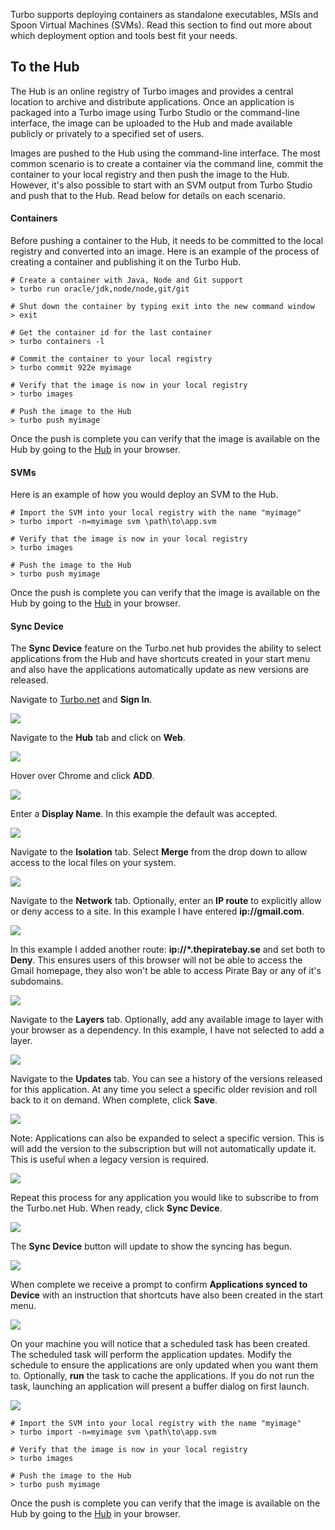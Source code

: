 Turbo supports deploying containers as standalone executables, MSIs and Spoon Virtual Machines (SVMs). Read this section to find out more about which deployment option and tools best fit your needs.

## To the Hub

The Hub is an online registry of Turbo images and provides a central location to archive and distribute applications. Once an application is packaged into a Turbo image using Turbo Studio or the command-line interface, the image can be uploaded to the Hub and made available publicly or privately to a specified set of users.

Images are pushed to the Hub using the command-line interface. The most common scenario is to create a container via the command line, commit the container to your local registry and then push the image to the Hub. However, it's also possible to start with an SVM output from Turbo Studio and push that to the Hub. Read below for details on each scenario.

#### Containers

Before pushing a container to the Hub, it needs to be committed to the local registry and converted into an image. Here is an example of the process of creating a container and publishing it on the Turbo Hub.

```
# Create a container with Java, Node and Git support
> turbo run oracle/jdk,node/node,git/git

# Shut down the container by typing exit into the new command window
> exit

# Get the container id for the last container
> turbo containers -l

# Commit the container to your local registry
> turbo commit 922e myimage

# Verify that the image is now in your local registry
> turbo images

# Push the image to the Hub
> turbo push myimage
```

Once the push is complete you can verify that the image is available on the Hub by going to the [Hub](/hub) in your browser.

#### SVMs

Here is an example of how you would deploy an SVM to the Hub.

```
# Import the SVM into your local registry with the name "myimage"
> turbo import -n=myimage svm \path\to\app.svm

# Verify that the image is now in your local registry
> turbo images

# Push the image to the Hub
> turbo push myimage
```
Once the push is complete you can verify that the image is available on the Hub by going to the [Hub](/hub) in your browser.

#### Sync Device

The **Sync Device** feature on the Turbo.net hub provides the ability to select applications from the Hub and have shortcuts created in your start menu and also have the applications automatically update as new versions are released.

Navigate to [Turbo.net](https://turbo.net) and **Sign In**. 

![](/components/docs/deploying/to_the_hub/SYNCDEVICE1.png)

Navigate to the **Hub** tab and click on **Web**.

![](/components/docs/deploying/to_the_hub/ADD1.png)

Hover over Chrome and click **ADD**.

![](/components/docs/deploying/to_the_hub/ADD2.png)

Enter a **Display Name**. In this example the default was accepted.

![](/components/docs/deploying/to_the_hub/ADD3.png)

Navigate to the **Isolation** tab. Select **Merge** from the drop down to allow access to the local files on your system.

![](/components/docs/deploying/to_the_hub/ADD4.png)

Navigate to the **Network** tab. Optionally, enter an **IP route** to explicitly allow or deny access to a site. In this example I have entered **ip://gmail.com**.

![](/components/docs/deploying/to_the_hub/ADD5.png)

In this example I added another route: **ip://*.thepiratebay.se** and set both to **Deny**. This ensures users of this browser will not be able to access the Gmail homepage, they also won't be able to access Pirate Bay or any of it's subdomains.

![](/components/docs/deploying/to_the_hub/ADD6.png)

Navigate to the **Layers** tab. Optionally, add any available image to layer with your browser as a dependency. In this example, I have not selected to add a layer.

![](/components/docs/deploying/to_the_hub/ADD7.png)

Navigate to the **Updates** tab. You can see a history of the versions released for this application. At any time you select a specific older revision and roll back to it on demand. When complete, click **Save**.

![](/components/docs/deploying/to_the_hub/ADD8.png)


Note: Applications can also be expanded to select a specific version. This is will add the version to the subscription but will not automatically update it. This is useful when a legacy version is required.

![](/components/docs/deploying/to_the_hub/ADD12.png)

Repeat this process for any application you would like to subscribe to from the Turbo.net Hub. When ready, click **Sync Device**.

![](/components/docs/deploying/to_the_hub/ADD9.png)

The **Sync Device** button will update to show the syncing has begun.

![](/components/docs/deploying/to_the_hub/ADD10.png)

When complete we receive a prompt to confirm **Applications synced to Device** with an instruction that shortcuts have also been created in the start menu.

![](/components/docs/deploying/to_the_hub/ADD11.png)

On your machine you will notice that a scheduled task has been created. The scheduled task will perform the application updates. Modify the schedule to ensure the applications are only updated when you want them to. Optionally, **run** the task to cache the applications. If you do not run the task, launching an application will present a buffer dialog on first launch.

![](/components/docs/deploying/to_the_hub/ADD13.png)

```
# Import the SVM into your local registry with the name "myimage"
> turbo import -n=myimage svm \path\to\app.svm

# Verify that the image is now in your local registry
> turbo images

# Push the image to the Hub
> turbo push myimage
```
Once the push is complete you can verify that the image is available on the Hub by going to the [Hub](/hub) in your browser.